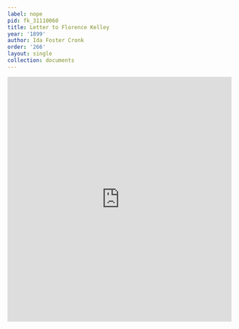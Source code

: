 ```yaml
---
label: nope
pid: fk_31110060
title: Letter to Florence Kelley
year: '1899'
author: Ida Foster Cronk
order: '266'
layout: single
collection: documents
---
```

<iframe src="https://northwestern.app.box.com/embed/s/yn35mupcv3hn8w14akzdpqytepc2vobw?sortColumn=date&view=list" width="100%" height="550" frameborder="0" allowfullscreen webkitallowfullscreen msallowfullscreen></iframe>
